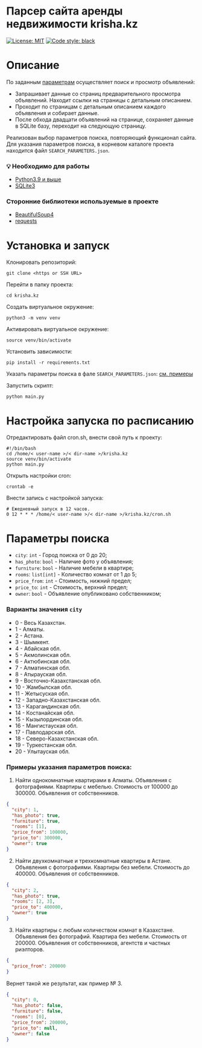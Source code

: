 # Парсер сайта аренды недвижимости krisha.kz

[![License: MIT](https://img.shields.io/github/license/andprov/krisha.kz?color=blueviolet)](https://github.com/andprov/krisha.kz/blob/main/LICENSE.md)
[![Code style: black](https://img.shields.io/badge/code%20style-black-000000.svg)](https://github.com/psf/black)

# Описание

По заданным [параметрам](#params) осуществляет поиск и просмотр объявлений:
- Запрашивает данные со страниц предварительного просмотра объявлений. 
Находит ссылки на страницы с детальным описанием.
- Проходит по страницам с детальным описанием каждого объявления и собирает 
данные.
- После обхода двадцати объявлений на странице, сохраняет данные в SQLite базу, 
переходит на следующую страницу.

Реализован выбор параметров поиска, повторяющий функционал сайта.
Для указания параметров поиска, в корневом каталоге проекта находится 
файл `SEARCH_PARAMETERS.json`.


### 💡 Необходимо для работы
- [Python3.9 и выше](https://www.python.org/)
- [SQLite3](https://www.sqlite.org/index.html)

### Сторонние библиотеки используемые в проекте
- [BeautifulSoup4](https://www.crummy.com/software/BeautifulSoup/bs4/doc/)
- [requests](https://requests.readthedocs.io/en/latest/)


# Установка и запуск

Клонировать репозиторий:
```
git clone <https or SSH URL>
```

Перейти в папку проекта:
```
cd krisha.kz
```

Создать виртуальное окружение:
```
python3 -m venv venv
```

Активировать виртуальное окружение:
```
source venv/bin/activate
```

Установить зависимости:
```
pip install -r requirements.txt
```

Указать параметры поиска в фале `SEARCH_PARAMETERS.json`: [см. примеры](#examples)

Запустить скрипт:
```
python main.py
```

# Настройка запуска по расписанию

Отредактировать файл cron.sh, внести свой путь к проекту:
```
#!/bin/bash
cd /home/< user-name >/< dir-name >/krisha.kz
source venv/bin/activate
python main.py
```
Открыть настройки cron:
```
crontab -e
```
Внести запись с настройкой запуска:
```
# Ежедневный запуск в 12 часов.
0 12 * * * /home/< user-name >/< dir-name >/krisha.kz/cron.sh
```

# <a id="params">Параметры поиска</a>

- `city`: `int` - Город поиска от 0 до 20;
- `has_photo`: `bool` - Наличие фото у объявления;
- `furniture`: `bool` - Наличие мебели в квартире;
- `rooms`: `list[int]` - Количество комнат от 1 до 5;
- `price_from`: `int` - Стоимость, нижний предел;
- `price_to`: `int` - Стоимость, верхний предел;
- `owner`: `bool` - Объявление опубликовано собственником;

### Варианты значения `city`

- 0 - Весь Казахстан.
- 1 - Алматы.
- 2 - Астана.
- 3 - Шымкент.
- 4 - Абайская обл.
- 5 - Акмолинская обл.
- 6 - Актюбинская обл.
- 7 - Алматинская обл.
- 8 - Атырауская обл.
- 9 - Восточно-Казахстанская обл.
- 10 - Жамбылская обл.
- 11 - Жетысуская обл.
- 12 - Западно-Казахстанская обл.
- 13 - Карагандинская обл.
- 14 - Костанайская обл.
- 15 - Кызылординская обл.
- 16 - Мангистауская обл.
- 17 - Павлодарская обл.
- 18 - Северо-Казахстанская обл.
- 19 - Туркестанская обл.
- 20 - Улытауская обл.


### <a id="examples">Примеры указания параметров поиска:</a1>
1. Найти однокомнатные квартирами в Алматы.
Объявления с фотографиями.
Квартиры с мебелью.
Стоимость от 100000 до 300000.
Объявления от собственников.
```json
{
  "city": 1,
  "has_photo": true,
  "furniture": true,
  "rooms": [1],
  "price_from": 100000,
  "price_to": 300000,
  "owner": true
}
```

2. Найти двухкомнатные и трехкомнатные квартиры в Астане.
Объявления с фотографиями.
Квартиры без мебели.
Стоимость до 400000.
Объявления от собственников.
```json
{
  "city": 2,
  "has_photo": true,
  "rooms": [2, 3],
  "price_to": 400000,
  "owner": true
}
```

3. Найти квартиры с любым количеством комнат в Казахстане.
Объявления без фотографий.
Квартира без мебели.
Стоимость от 200000.
Объявления от собственников, агентств и частных риэлторов.
```json
{
  "price_from": 200000
}
```

Вернет такой же результат, как пример № 3.
```json
{
  "city": 0,
  "has_photo": false,
  "furniture": false,
  "rooms": [0],
  "price_from": 200000,
  "price_to": null,
  "owner": false
}
```